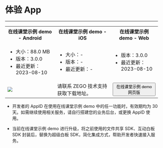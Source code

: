 # 体验 App

- - -

<table>
  
<tbody><tr>
<th>在线课堂示例 demo - <b>Android</b></th>
<th>在线课堂示例 demo - <b>iOS</b></th>
<th>在线课堂示例 demo - <b>Web</b></th>
</tr>
<tr>
<td><ul><li>大小：88.0 MB</li><li>版本：3.0.0</li><li>最近更新：2023-08-10</li></ul></td>
<td><ul><li>大小：-</li><li>版本：-</li><li>最近更新：-</li></ul></td>
<td><ul><li>版本：3.0.0</li><li>最近更新：2023-08-10</li></ul></td>
</tr>
<tr>
<td><a href="https://artifact-demo.zego.im/GoClass/goclass.apk" title="手机扫码体验，或浏览器点击下载。"><Frame width="512" height="auto" caption=""><img src="https://zego-platform-growth.oss-cn-shanghai.aliyuncs.com/official-website/zego/experience-app/img_vocational_app_android.png" /></Frame></a></td>
<td>请联系 ZEGO 技术支持获取下载地址。</td>
<td><Button href="https://goclass.zego.im/#/login" primary-color="NavyBlue" target="_blank">在线课堂示例 demo 网页版</Button></td>
</tr>
</tbody></table>

<Warning title="注意">

- 开发者的 AppID 在使用在线课堂示例 demo 中的任一功能时，有效期均为 30 天。如需继续使用相关服务，请自行搭建您的业务后台，或更换 AppID 使用。

- 当前在线课堂示例 demo 进行升级，将之前使用的文件共享 SDK、互动白板 SDK 封装后，替换为超级白板 SDK，简化集成方式，帮助开发者快速接入服务。
</Warning>

